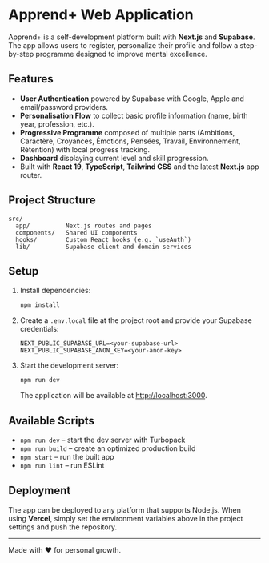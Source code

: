 # Apprend+ Web Application

Apprend+ is a self-development platform built with **Next.js** and **Supabase**. The app allows users to register, personalize their profile and follow a step-by-step programme designed to improve mental excellence.

## Features

- **User Authentication** powered by Supabase with Google, Apple and email/password providers.
- **Personalisation Flow** to collect basic profile information (name, birth year, profession, etc.).
- **Progressive Programme** composed of multiple parts (Ambitions, Caractère, Croyances, Émotions, Pensées, Travail, Environnement, Rétention) with local progress tracking.
- **Dashboard** displaying current level and skill progression.
- Built with **React 19**, **TypeScript**, **Tailwind CSS** and the latest **Next.js** app router.

## Project Structure

```
src/
  app/          Next.js routes and pages
  components/   Shared UI components
  hooks/        Custom React hooks (e.g. `useAuth`)
  lib/          Supabase client and domain services
```

## Setup

1. Install dependencies:
   ```bash
   npm install
   ```
2. Create a `.env.local` file at the project root and provide your Supabase credentials:
   ```env
   NEXT_PUBLIC_SUPABASE_URL=<your-supabase-url>
   NEXT_PUBLIC_SUPABASE_ANON_KEY=<your-anon-key>
   ```
3. Start the development server:
   ```bash
   npm run dev
   ```
   The application will be available at [http://localhost:3000](http://localhost:3000).

## Available Scripts

- `npm run dev` – start the dev server with Turbopack
- `npm run build` – create an optimized production build
- `npm start` – run the built app
- `npm run lint` – run ESLint

## Deployment

The app can be deployed to any platform that supports Node.js. When using **Vercel**, simply set the environment variables above in the project settings and push the repository.

---

Made with ❤️ for personal growth.
